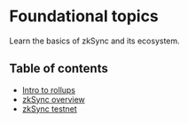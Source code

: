 # Foundational topics

Learn the basics of zkSync and its ecosystem.


## Table of contents

- [Intro to rollups](./fundamentals/rollups.md)
- [zkSync overview](./fundamentals/zkSync.md)
- [zkSync testnet](./fundamentals/testnet.md)

